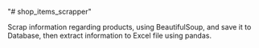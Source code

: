 "# shop_items_scrapper" 

Scrap information regarding products, using BeautifulSoup, 
and save it to Database, then extract information to 
Excel file using pandas. 
